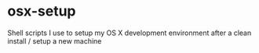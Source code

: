 osx-setup
=========

Shell scripts I use to setup my OS X development environment after a clean install / setup a new machine
